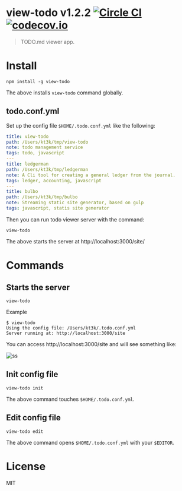 # view-todo v1.2.2 [![Circle CI](https://circleci.com/gh/kt3k/view-todo.svg?style=svg)](https://circleci.com/gh/kt3k/view-todo) [![codecov.io](https://codecov.io/github/kt3k/view-todo/coverage.svg?branch=master)](https://codecov.io/github/kt3k/view-todo?branch=master)

> TODO.md viewer app.

# Install

    npm install -g view-todo

The above installs `view-todo` command globally.

## todo.conf.yml

Set up the config file `$HOME/.todo.conf.yml` like the following:

```yml
title: view-todo
path: /Users/kt3k/tmp/view-todo
note: todo management service
tags: todo, javascript
---
title: ledgerman
path: /Users/kt3k/tmp/ledgerman
note: A Cli tool for creating a general ledger from the journal.
tags: ledger, accounting, javascript
---
title: bulbo
path: /Users/kt3k/tmp/bulbo
note: Streaming static site generator, based on gulp
tags: javascript, statis site generator
```

Then you can run todo viewer server with the command:

    view-todo

The above starts the server at http://localhost:3000/site/

# Commands

## Starts the server

    view-todo

Example

    $ view-todo
    Using the config file: /Users/kt3k/.todo.conf.yml
    Server running at: http://localhost:3000/site

You can access http://localhost:3000/site and will see something like:

![ss](http://kt3k.github.io/view-todo/media/todo-ss.png)

## Init config file

    view-todo init

The above command touches `$HOME/.todo.conf.yml`.

## Edit config file

    view-todo edit

The above command opens `$HOME/.todo.conf.yml` with your `$EDITOR`.

# License

MIT
